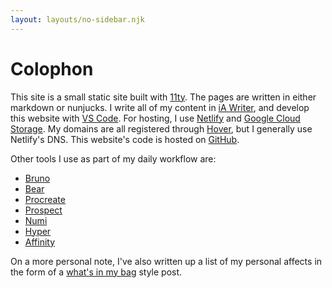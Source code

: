```yaml
---
layout: layouts/no-sidebar.njk
---
```


# Colophon

This site is a small static site built with [11ty](https://www.11ty.dev/). The pages are written in either markdown or nunjucks. I write all of my content in [iA Writer](https://ia.net/writer), and develop this website with [VS Code](https://code.visualstudio.com/). For hosting, I use [Netlify](https://www.netlify.com/) and [Google Cloud Storage](https://cloud.google.com/storage). My domains are all registered through [Hover](https://www.hover.com/), but I generally use Netlify's DNS. This website's code is hosted on [GitHub](https://github.com/MattMcAdams/mattmcadams.com).</p>

Other tools I use as part of my daily workflow are:

- [Bruno](https://www.usebruno.com/)
- [Bear](https://bear.app/)
- [Procreate](https://procreate.com/)
- [Prospect](https://jaromvogel.com/prospectapp)
- [Numi](https://numi.app/)
- [Hyper](https://hyper.is/)
- [Affinity](https://affinity.serif.com/en-us/)

On a more personal note, I've also written up a list of my personal affects in the form of a [what's in my bag](/objects) style post.
